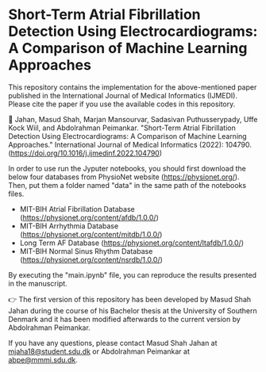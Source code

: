 # Short-Term Atrial Fibrillation Detection Using Electrocardiograms: A Comparison of Machine Learning Approaches

This repository contains the implementation for the above-mentioned paper published in the International Journal of Medical Informatics (IJMEDI). Please cite the paper if you use the available codes in this repository.  

:scroll: Jahan, Masud Shah, Marjan Mansourvar, Sadasivan Puthusserypady, Uffe Kock Wiil, and Abdolrahman Peimankar. "Short-Term Atrial Fibrillation Detection Using Electrocardiograms: A Comparison of Machine Learning Approaches." International Journal of Medical Informatics (2022): 104790. (https://doi.org/10.1016/j.ijmedinf.2022.104790)

In order to use run the Jyputer notebooks, you should first download the below four databases from PhysioNet website (https://physionet.org/). Then, put them a folder named "data" in the same path of the notebooks files.

* MIT-BIH Atrial Fibrillation Database (https://physionet.org/content/afdb/1.0.0/) 
* MIT-BIH Arrhythmia Database (https://physionet.org/content/mitdb/1.0.0/)
* Long Term AF Database (https://physionet.org/content/ltafdb/1.0.0/)
* MIT-BIH Normal Sinus Rhythm Database (https://physionet.org/content/nsrdb/1.0.0/)

By executing the "main.ipynb" file, you can reproduce the results presented in the manuscript.

:point_right: The first version of this repository has been developed by Masud Shah Jahan during the course of his Bachelor thesis at the University of Southern Denmark and it has been modified afterwards to the current version by Abdolrahman Peimankar. 

If you have any questions, please contact Masud Shah Jahan at mjaha18@student.sdu.dk or Abdolrahman Peimankar at abpe@mmmi.sdu.dk. 
